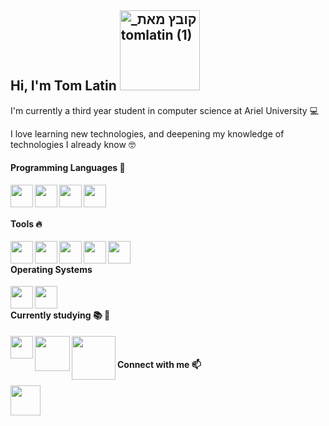 ## Hi, I'm Tom Latin <img width="128" alt="_קובץ מאת tomlatin (1)" src="https://user-images.githubusercontent.com/57855070/98300636-3946f480-1fc2-11eb-8306-764815770219.png">

I'm currently a third year student in computer science at Ariel University 💻

I love learning new technologies, and deepening my knowledge of technologies I already know 🤓

#### Programming Languages 🚀

<img align="left" width="36px" src="https://user-images.githubusercontent.com/57855070/98301894-33521300-1fc4-11eb-860e-f06c2a2e9dce.png"/>
<img align="left" width="36px" src="https://user-images.githubusercontent.com/57855070/98302169-9c398b00-1fc4-11eb-9734-1c075d91db98.png"/>
<img align="left" width="36px" src="https://user-images.githubusercontent.com/57855070/98302891-e8d19600-1fc5-11eb-88ff-96a990f80521.png"/>
<img align="left" width="36px" src="https://user-images.githubusercontent.com/57855070/98302338-e1f65380-1fc4-11eb-95ae-ad38f2c4fc13.png"/> <br />

<br />

#### Tools 🔥

<img align="left" width="36px" src="https://user-images.githubusercontent.com/57855070/98331898-3a017a00-2006-11eb-938a-eb22d38f9f57.png"/>
<img align="left" width="36px" src="https://user-images.githubusercontent.com/57855070/98332075-a4b2b580-2006-11eb-95ff-906388b38446.png"/>
<img align="left" width="36px" src="https://user-images.githubusercontent.com/57855070/98332831-1dfed800-2008-11eb-85dc-9925b457b3d4.png"/>
<img align="left" width="36px" src="https://user-images.githubusercontent.com/57855070/98332575-94e7a100-2007-11eb-9c2b-81ad2d1d04f1.png"/>
<img align="left" width="36px" src="https://user-images.githubusercontent.com/57855070/98332622-ad57bb80-2007-11eb-8ecb-9bd68aefeef6.png"/> <br />

#### Operating Systems
<img align="left" width="36px" src="https://user-images.githubusercontent.com/57855070/100354935-92220f80-2ff9-11eb-8d48-a4c3cc1e3a9b.png"/>
<img align="left" width="36px" src="https://user-images.githubusercontent.com/57855070/100348648-db6d6180-2fef-11eb-8fea-e75047e57b3c.png"/>

 <br />
 
 #### Currently studying 📚 📖
<img align="left" width="36px" src="https://user-images.githubusercontent.com/57855070/100355566-ab778b80-2ffa-11eb-8375-881f2b147488.png"/>
<img align="left" width="56px" src="https://user-images.githubusercontent.com/57855070/100355882-2ccf1e00-2ffb-11eb-90cf-5a2f8b258883.png"/>
<img align="left" width="70px" src="https://user-images.githubusercontent.com/57855070/100355672-d7930c80-2ffa-11eb-91d2-bf4f48687761.png"/>

 
  <br />
  
  
#### Connect with me 📫

[<img align="left" width="48px" src="https://user-images.githubusercontent.com/57855070/98333031-8fd72180-2008-11eb-96ce-cc86e185889c.png"/>][linkedin]

[linkedin]: https://www.linkedin.com/in/tom-latin/

<!--


**TomLatin/TomLatin** is a ✨ _special_ ✨ repository because its `README.md` (this file) appears on your GitHub profile.

Here are some ideas to get you started:

- 🔭 I’m currently working on ...
- 🌱 I’m currently learning ...
- 👯 I’m looking to collaborate on ...
- 🤔 I’m looking for help with ...
- 💬 Ask me about ...
- 📫 How to reach me: ...
- 😄 Pronouns: ...
- ⚡ Fun fact: ...
-->
